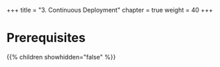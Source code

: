 +++
title = "3.  Continuous Deployment"
chapter = true
weight = 40
+++

# Prerequisites

{{% children showhidden="false" %}}


